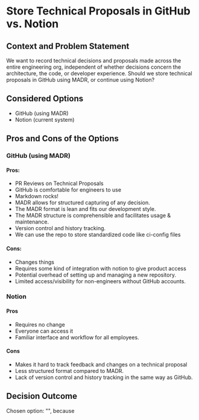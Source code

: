 # Store Technical Proposals in GitHub vs. Notion

## Context and Problem Statement
We want to record technical decisions and proposals made across the entire engineering org, independent of whether decisions concern the architecture, the code, or developer experience.
Should we store technical proposals in GitHub using MADR, or continue using Notion?

## Considered Options
- GitHub (using MADR)
- Notion (current system)

## Pros and Cons of the Options

### GitHub (using MADR)

#### Pros:
- PR Reviews on Technical Proposals
- GitHub is comfortable for engineers to use
- Markdown rocks!
- MADR allows for structured capturing of any decision.
- The MADR format is lean and fits our development style.
- The MADR structure is comprehensible and facilitates usage & maintenance.
- Version control and history tracking.
- We can use the repo to store standardized code like ci-config files

#### Cons:
- Changes things
- Requires some kind of integration with notion to give product access
- Potential overhead of setting up and managing a new repository.
- Limited access/visibility for non-engineers without GitHub accounts.

### Notion

#### Pros
- Requires no change
- Everyone can access it
- Familiar interface and workflow for all employees.

#### Cons
- Makes it hard to track feedback and changes on a technical proposal
- Less structured format compared to MADR.
- Lack of version control and history tracking in the same way as GitHub.

## Decision Outcome
Chosen option: "", because
